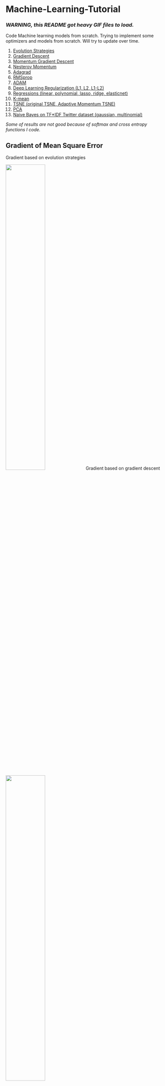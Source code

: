 # Machine-Learning-Tutorial
### *WARNING, this README got heavy GIF files to load.*

Code Machine learning models from scratch. Trying to implement some optimizers and models from scratch. Will try to update over time.
1. [Evolution Strategies](https://blog.openai.com/evolution-strategies/)
2. [Gradient Descent](softmax-entropy-gradientdescent)
3. [Momentum Gradient Descent](softmax-entropy-momentum)
4. [Nesterov Momentum](softmax-entropy-nesterov)
5. [Adagrad](softmax-entropy-adagrad)
6. [RMSprop](softmax-entropy-rmsprop)
7. [ADAM](softmax-entropy-adam)
8. [Deep Learning Regularization (L1, L2, L1-L2)](deep-learning-regularization)
9. [Regressions (linear, polynomial, lasso, ridge, elasticnet)](regression)
10. [K-mean](k-mean)
11. [TSNE (original TSNE, Adaptive Momentum TSNE)](tsne)
12. [PCA](pca)
13. [Naive Bayes on TF*IDF Twitter dataset (gaussian, multinomial)](bayes-tfidf)

*Some of results are not good because of softmax and cross entropy functions I code.*

## Gradient of Mean Square Error
Gradient based on evolution strategies

<img src="results/gradient-evolution.png" width="50%">
Gradient based on gradient descent

<img src="results/gradient-descent.png" width="50%">
</div>

## TSNE on Iris
<img src="tsne/animation-tsne-iris.gif" width="50%">

<img src="tsne/animation-tsne-perplexity-iris.gif" width="50%">

## Iris Data-set
### Evolution strategies
<img src="results/animation-evolution-iris.gif" width="50%">

### gradient descent
<img src="results/animation-gradientdescent-iris.gif" width="50%">

### momentum gradient descent
<img src="results/animation-momentum-gradientdescent-iris.gif" width="50%">

### nesterov momentum
<img src="results/animation-nesterov-gradientdescent-iris.gif" width="50%">

### adagrad
<img src="results/animation-adagrad-gradientdescent-iris.gif" width="50%">

### rmsprop
<img src="results/animation-rmsprop-gradientdescent-iris.gif" width="50%">

### adam
<img src="results/animation-adam-gradientdescent-iris.gif" width="50%">

## Comparison MSE gradient between models
<img src="results/mse-gradient.png" width="50%">
